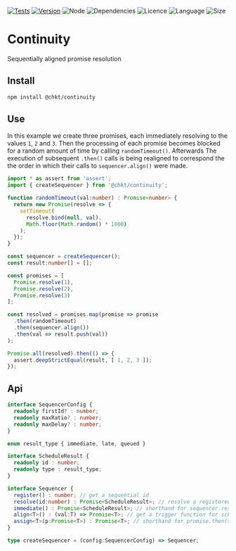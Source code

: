 [![Tests](https://github.com/chkt/continuity/workflows/tests/badge.svg)](https://github.com/chkt/continuity/actions)
[![Version](https://img.shields.io/npm/v/@chkt/continuity)](https://www.npmjs.com/package/@chkt/continuity)
![Node](https://img.shields.io/node/v/@chkt/continuity)
![Dependencies](https://img.shields.io/librariesio/release/npm/@chkt/continuity)
![Licence](https://img.shields.io/npm/l/@chkt/continuity)
![Language](https://img.shields.io/github/languages/top/chkt/continuity)
![Size](https://img.shields.io/bundlephobia/min/@chkt/onceupon)

# Continuity
Sequentially aligned promise resolution

## Install

```sh
npm install @chkt/continuity
```

## Use

In this example we create three promises, each immediately resolving to the values `1`, `2` and `3`.
Then the processing of each promise becomes blocked for a random amount of time by calling `randomTimeout()`.
Afterwards The execution of subsequent `.then()` calls is being realigned
to correspond the the order in which their calls to `sequencer.align()` were made.


```typescript
import * as assert from 'assert';
import { createSequencer } from '@chkt/continuity';

function randomTimeout(val:number) : Promise<number> {
  return new Promise(resolve => {
    setTimeout(
      resolve.bind(null, val), 
      Math.floor(Math.random() * 1000)
    );
  });
}

const sequencer = createSequencer();
const result:number[] = [];

const promises = [ 
  Promise.resolve(1), 
  Promise.resolve(2), 
  Promise.resolve(3) 
];

const resolved = promises.map(promise => promise
  .then(randomTimeout)
  .then(sequencer.align())
  .then(val => result.push(val))
);

Promise.all(resolved).then(() => {
  assert.deepStrictEqual(result, [ 1, 2, 3 ]);
});
```

## Api
```typescript
interface SequencerConfig {
  readonly firstId? : number;
  readonly maxRatio? : number;
  readonly maxDelay? : number;
}

enum result_type { immediate, late, queued }

interface ScheduleResult {
  readonly id : number;
  readonly type : result_type;
}

interface Sequencer {
  register() : number; // get a sequential id
  resolve(id:number) : Promise<ScheduleResult>; // resolve a registered id for processing
  immediate() : Promise<ScheduleResult>; // shorthand for sequencer.resolve(sequencer.register())
  align<T>() : (val:T) => Promise<T>; // get a trigger function for scheduling
  assign<T>(p:Promise<T>) : Promise<T>; // shorthand for promise.then(sequencer.align())
}

type createSequencer = (config:SequencerConfig) => Sequencer;
```
